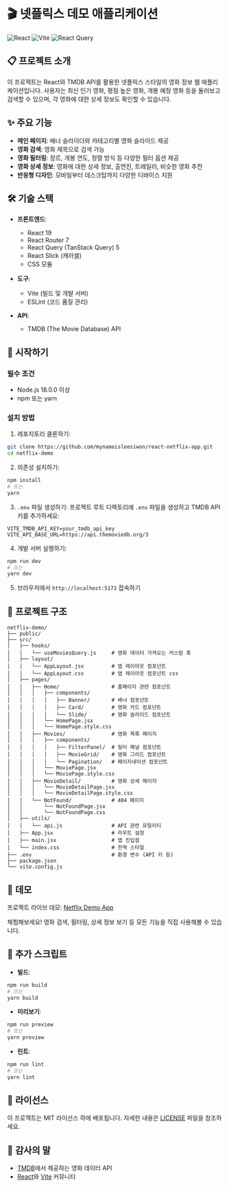 # 🎬 넷플릭스 데모 애플리케이션

![React](https://img.shields.io/badge/React-19.0.0-61DAFB?logo=react)
![Vite](https://img.shields.io/badge/Vite-6.3.1-646CFF?logo=vite)
![React Query](https://img.shields.io/badge/React_Query-5.75.2-FF4154?logo=reactquery)

## 📋 프로젝트 소개

이 프로젝트는 React와 TMDB API를 활용한 넷플릭스 스타일의 영화 정보 웹 애플리케이션입니다. 사용자는 최신 인기 영화, 평점 높은 영화, 개봉 예정 영화 등을 둘러보고 검색할 수 있으며, 각 영화에 대한 상세 정보도 확인할 수 있습니다.

## ✨ 주요 기능

- **메인 페이지**: 배너 슬라이더와 카테고리별 영화 슬라이드 제공
- **영화 검색**: 영화 제목으로 검색 가능
- **영화 필터링**: 장르, 개봉 연도, 정렬 방식 등 다양한 필터 옵션 제공
- **영화 상세 정보**: 영화에 대한 상세 정보, 출연진, 트레일러, 비슷한 영화 추천
- **반응형 디자인**: 모바일부터 데스크탑까지 다양한 디바이스 지원

## 🛠️ 기술 스택

- **프론트엔드**:

  - React 19
  - React Router 7
  - React Query (TanStack Query) 5
  - React Slick (캐러셀)
  - CSS 모듈

- **도구**:

  - Vite (빌드 및 개발 서버)
  - ESLint (코드 품질 관리)

- **API**:
  - TMDB (The Movie Database) API

## 🚀 시작하기

### 필수 조건

- Node.js 18.0.0 이상
- npm 또는 yarn

### 설치 방법

1. 레포지토리 클론하기:

```bash
git clone https://github.com/mynameisleesiwon/react-netflix-app.git
cd netflix-demo
```

2. 의존성 설치하기:

```bash
npm install
# 또는
yarn
```

3. `.env` 파일 생성하기:
   프로젝트 루트 디렉토리에 `.env` 파일을 생성하고 TMDB API 키를 추가하세요:

```
VITE_TMDB_API_KEY=your_tmdb_api_key
VITE_API_BASE_URL=https://api.themoviedb.org/3
```

4. 개발 서버 실행하기:

```bash
npm run dev
# 또는
yarn dev
```

5. 브라우저에서 `http://localhost:5173` 접속하기

## 📁 프로젝트 구조

```
netflix-demo/
├── public/
├── src/
│   ├── hooks/
│   │   └── useMoviesQuery.js     # 영화 데이터 가져오는 커스텀 훅
│   ├── layout/
│   │   └── AppLayout.jsx         # 앱 레이아웃 컴포넌트
│   │   └── AppLayout.css         # 앱 레이아웃 컴포넌트 css
│   ├── pages/
│   │   ├── Home/                 # 홈페이지 관련 컴포넌트
│   │   │   ├── components/
│   │   │   │   ├── Banner/       # 배너 컴포넌트
│   │   │   │   ├── Card/         # 영화 카드 컴포넌트
│   │   │   │   └── Slide/        # 영화 슬라이드 컴포넌트
│   │   │   └── HomePage.jsx
│   │   │   └── HomePage.style.css
│   │   ├── Movies/               # 영화 목록 페이지
│   │   │   ├── components/
│   │   │   │   ├── FilterPanel/  # 필터 패널 컴포넌트
│   │   │   │   ├── MovieGrid/    # 영화 그리드 컴포넌트
│   │   │   │   └── Pagination/   # 페이지네이션 컴포넌트
│   │   │   └── MoviePage.jsx
│   │   │   └── MoviePage.style.css
│   │   ├── MovieDetail/          # 영화 상세 페이지
│   │   │   └── MovieDetailPage.jsx
│   │   │   └── MovieDetailPage.style.css
│   │   └── NotFound/             # 404 페이지
│   │       └── NotFoundPage.jsx
│   │       └── NotFoundPage.css
│   ├── utils/
│   │   └── api.js                # API 관련 유틸리티
│   ├── App.jsx                   # 라우트 설정
│   ├── main.jsx                  # 앱 진입점
│   └── index.css                 # 전역 스타일
├── .env                          # 환경 변수 (API 키 등)
├── package.json
└── vite.config.js
```

## 🔗 데모

프로젝트 라이브 데모: [Netflix Demo App](https://2025-siwon-react-demo.netlify.app)

체험해보세요! 영화 검색, 필터링, 상세 정보 보기 등 모든 기능을 직접 사용해볼 수 있습니다.

## 🔧 추가 스크립트

- **빌드**:

```bash
npm run build
# 또는
yarn build
```

- **미리보기**:

```bash
npm run preview
# 또는
yarn preview
```

- **린트**:

```bash
npm run lint
# 또는
yarn lint
```

## 📝 라이선스

이 프로젝트는 MIT 라이선스 하에 배포됩니다. 자세한 내용은 [LICENSE](LICENSE) 파일을 참조하세요.

## 🙏 감사의 말

- [TMDB](https://www.themoviedb.org/)에서 제공하는 영화 데이터 API
- [React](https://reactjs.org/)와 [Vite](https://vitejs.dev/) 커뮤니티
